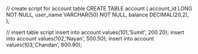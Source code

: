// create script for account table
CREATE TABLE account ( 
   account_id LONG NOT NULL, 
   user_name VARCHAR(50) NOT NULL, 
   balance DECIMAL(20,2),     
);

// insert table script
insert into account values(101,'Sumit', 200.20);
insert into account values(102,'Nayan', 500.50);
insert into account values(103,'Chandan', 800.90);
